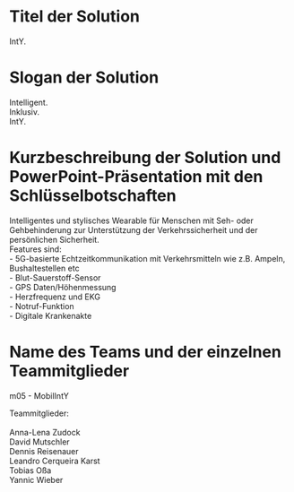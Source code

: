 # Titel der Solution

IntY.

# Slogan der Solution

Intelligent.<br>
Inklusiv.<br>
IntY.

# Kurzbeschreibung der Solution und PowerPoint-Präsentation mit den Schlüsselbotschaften

Intelligentes und stylisches Wearable für Menschen mit Seh- oder Gehbehinderung zur Unterstützung der Verkehrssicherheit und der persönlichen Sicherheit.<br>
Features sind:<br>
		- 5G-basierte Echtzeitkommunikation mit Verkehrsmitteln wie z.B. Ampeln, Bushaltestellen etc <br>
		- Blut-Sauerstoff-Sensor <br>
		- GPS Daten/Höhenmessung <br>
		- Herzfrequenz und EKG <br>
		- Notruf-Funktion <br>
		- Digitale Krankenakte <br>

# Name des Teams und der einzelnen Teammitglieder

m05 - MobilIntY

Teammitglieder: <br><br>
Anna-Lena Zudock <br>
David Mutschler <br>
Dennis Reisenauer <br>
Leandro Cerqueira Karst <br>
Tobias Oßa <br>
Yannic Wieber
